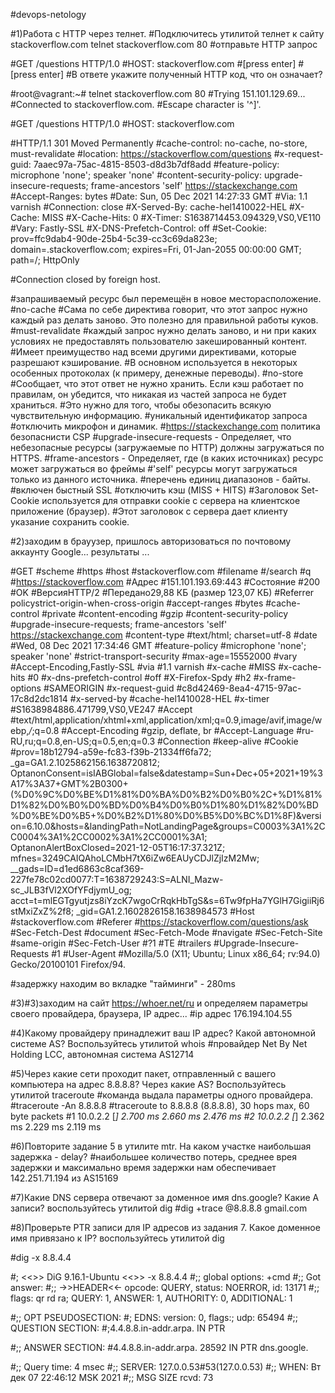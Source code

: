 
#devops-netology

#1)Работа c HTTP через телнет.
#Подключитесь утилитой телнет к сайту stackoverflow.com telnet stackoverflow.com 80
#отправьте HTTP запрос

#GET /questions HTTP/1.0
#HOST: stackoverflow.com
#[press enter]
#[press enter]
#В ответе укажите полученный HTTP код, что он означает?

#root@vagrant:~# telnet stackoverflow.com 80
#Trying 151.101.129.69...
#Connected to stackoverflow.com.
#Escape character is '^]'.

#GET /questions HTTP/1.0
#HOST: stackoverflow.com

#HTTP/1.1 301 Moved Permanently
#cache-control: no-cache, no-store, must-revalidate
#location: https://stackoverflow.com/questions
#x-request-guid: 7aaec97a-75ac-4815-8503-d8d3b7df8add
#feature-policy: microphone 'none'; speaker 'none'
#content-security-policy: upgrade-insecure-requests; frame-ancestors 'self' https://stackexchange.com
#Accept-Ranges: bytes
#Date: Sun, 05 Dec 2021 14:27:33 GMT
#Via: 1.1 varnish
#Connection: close
#X-Served-By: cache-hel1410022-HEL
#X-Cache: MISS
#X-Cache-Hits: 0
#X-Timer: S1638714453.094329,VS0,VE110
#Vary: Fastly-SSL
#X-DNS-Prefetch-Control: off
#Set-Cookie: prov=ffc9dab4-90de-25b4-5c39-cc3c69da823e; domain=.stackoverflow.com; expires=Fri, 01-Jan-2055 00:00:00 GMT; path=/; HttpOnly

#Connection closed by foreign host.

#запрашиваемый ресурс был перемещён в новое месторасположение.
#no-cache
#Сама по себе директива говорит, что этот запрос нужно каждый раз делать заново. Это полезно для правильной работы куков. 
#must-revalidate
#каждый запрос нужно делать заново, и ни при каких условиях не предоставлять пользователю закешированный контент. 
#Имеет преимущество над всеми другими директивами, которые разрешают кэширование. 
#В основном используется в некоторых особенных протоколах (к примеру, денежные переводы).
#no-store
#Сообщает, что этот ответ не нужно хранить. Если кэш работает по правилам, он убедится, что никакая из частей запроса не будет храниться. 
#Это нужно для того, чтобы обезопасить всякую чувствительную информацию.
#уникальный идентификатор запроса
#отключить микрофон и динамик.
#https://stackexchange.com политика безопаснисти CSP
#upgrade-insecure-requests  - Определяет, что небезопасные ресурсы (загружаемые по HTTP) должны загружаться по HTTPS.
#frame-ancestors - Определяет, где (в каких источниках) ресурс может загружаться во фреймы
#'self' ресурсы могут загружаться только из данного источника. 
#перечень единиц диапазонов - байты.
#включен быстный SSL
#отключить кэш (MISS + HITS)
#Заголовок Set-Cookie используется для отправки cookie с сервера на клиентское приложение (браузер). 
#Этот заголовок с сервера дает клиенту указание сохранить cookie.


#2)заходим в брауузер, пришлось авторизоваться по почтовому аккаунту Google... результаты ...

#GET
#scheme
#https
#host
#stackoverflow.com
#filename
#/search
#q
#https://stackoverflow.com
#Адрес
#151.101.193.69:443
#Состояние
#200
#OK
#ВерсияHTTP/2
#Передано29,88 КБ (размер 123,07 КБ)
#Referrer policystrict-origin-when-cross-origin
#accept-ranges
#bytes
#cache-control
#private
#content-encoding
#gzip
#content-security-policy
#upgrade-insecure-requests; frame-ancestors 'self' https://stackexchange.com
#content-type
#text/html; charset=utf-8
#date
#Wed, 08 Dec 2021 17:34:46 GMT
#feature-policy
#microphone 'none'; speaker 'none'
#strict-transport-security
#max-age=15552000
#vary
#Accept-Encoding,Fastly-SSL
#via
#1.1 varnish
#x-cache
#MISS
#x-cache-hits
#0
#x-dns-prefetch-control
#off
#X-Firefox-Spdy
#h2
#x-frame-options
#SAMEORIGIN
#x-request-guid
#c8d42469-8ea4-4715-97ac-17c8d2dc1814
#x-served-by
#cache-hel1410028-HEL
#x-timer
#S1638984886.471799,VS0,VE247
#Accept
#text/html,application/xhtml+xml,application/xml;q=0.9,image/avif,image/webp,*/*;q=0.8
#Accept-Encoding
#gzip, deflate, br
#Accept-Language
#ru-RU,ru;q=0.8,en-US;q=0.5,en;q=0.3
#Connection
#keep-alive
#Cookie
#prov=18b12794-a59e-fc83-f39b-21334ff6fa72; _ga=GA1.2.1025862156.1638720812; OptanonConsent=isIABGlobal=false&datestamp=Sun+Dec+05+2021+19%3A17%3A37+GMT%2B0300+(%D0%9C%D0%BE%D1%81%D0%BA%D0%B2%D0%B0%2C+%D1%81%D1%82%D0%B0%D0%BD%D0%B4%D0%B0%D1%80%D1%82%D0%BD%D0%BE%D0%B5+%D0%B2%D1%80%D0%B5%D0%BC%D1%8F)&version=6.10.0&hosts=&landingPath=NotLandingPage&groups=C0003%3A1%2CC0004%3A1%2CC0002%3A1%2CC0001%3A1; OptanonAlertBoxClosed=2021-12-05T16:17:37.321Z; mfnes=3249CAIQAhoLCMbH7tX6iZw6EAUyCDJlZjIzM2Mw; __gads=ID=d1ed6863c8caf369-227fe78c02cd0077:T=1638729243:S=ALNI_Mazw-sc_JLB3fVl2XOfYFdjymU_og; acct=t=mlEGTgyutjzs8iYzcK7wgoCrRqkHbTgS&s=6Tw9fpHa7YGlH7GigiiRj6stMxiZxZ%2f8; _gid=GA1.2.1602826158.1638984573
#Host
#stackoverflow.com
#Referer
#https://stackoverflow.com/questions/ask
#Sec-Fetch-Dest
#document
#Sec-Fetch-Mode
#navigate
#Sec-Fetch-Site
#same-origin
#Sec-Fetch-User
#?1
#TE
#trailers
#Upgrade-Insecure-Requests
#1
#User-Agent
#Mozilla/5.0 (X11; Ubuntu; Linux x86_64; rv:94.0) Gecko/20100101 Firefox/94.

#задержку находим во вкладке "тайминги"  - 280ms


#3)#3)заходим на сайт https://whoer.net/ru и определяем параметры своего провайдера, браузера, IP адрес...
#ip адрес 176.194.104.55

#4)Какому провайдеру принадлежит ваш IP адрес? Какой автономной системе AS? Воспользуйтесь утилитой whois
#провайдер Net By Net Holding LCC, автономная система AS12714

#5)Через какие сети проходит пакет, отправленный с вашего компьютера на адрес 8.8.8.8? Через какие AS? Воспользуйтесь утилитой traceroute
#команда выдала параметры одного провайдера.
#traceroute -An 8.8.8.8
#traceroute to 8.8.8.8 (8.8.8.8), 30 hops max, 60 byte packets
#1  10.0.2.2 [*]  2.700 ms  2.660 ms  2.476 ms
#2  10.0.2.2 [*]  2.362 ms  2.229 ms  2.119 ms


#6)Повторите задание 5 в утилите mtr. На каком участке наибольшая задержка - delay?
#наибольшее количество потерь, среднее врея задержки и максимально время задержки нам обеспечивает 142.251.71.194 из AS15169

#7)Какие DNS сервера отвечают за доменное имя dns.google? Какие A записи? воспользуйтесь утилитой dig
#dig +trace @8.8.8.8 gmail.com


#8)Проверьте PTR записи для IP адресов из задания 7. Какое доменное имя привязано к IP? воспользуйтесь утилитой dig

#dig -x 8.8.4.4

#; <<>> DiG 9.16.1-Ubuntu <<>> -x 8.8.4.4
#;; global options: +cmd
#;; Got answer:
#;; ->>HEADER<<- opcode: QUERY, status: NOERROR, id: 13171
#;; flags: qr rd ra; QUERY: 1, ANSWER: 1, AUTHORITY: 0, ADDITIONAL: 1

#;; OPT PSEUDOSECTION:
#; EDNS: version: 0, flags:; udp: 65494
#;; QUESTION SECTION:
#;4.4.8.8.in-addr.arpa.		IN	PTR

#;; ANSWER SECTION:
#4.4.8.8.in-addr.arpa.	28592	IN	PTR	dns.google.

#;; Query time: 4 msec
#;; SERVER: 127.0.0.53#53(127.0.0.53)
#;; WHEN: Вт дек 07 22:46:12 MSK 2021
#;; MSG SIZE  rcvd: 73
